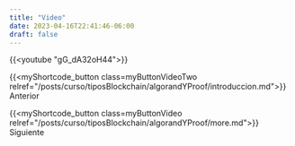 ```yaml
---
title: "Video"
date: 2023-04-16T22:41:46-06:00
draft: false
---
```


{{<youtube "gG_dA32oH44">}}

{{<myShortcode_button class=myButtonVideoTwo relref="/posts/curso/tiposBlockchain/algorandYProof/introduccion.md">}} Anterior

{{<myShortcode_button class=myButtonVideo relref="/posts/curso/tiposBlockchain/algorandYProof/more.md">}} Siguiente
